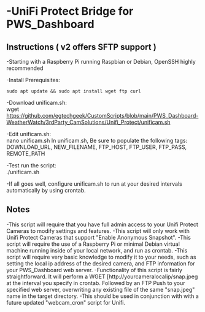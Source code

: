 # -UniFi Protect Bridge for PWS_Dashboard


## Instructions ( v2 offers SFTP support )

-Starting with a Raspberry Pi running Raspbian or Debian, OpenSSH highly recommended

-Install Prerequisites:		
```
sudo apt update && sudo apt install wget ftp curl
```	

-Download unificam.sh:		
	wget https://github.com/egtechgeek/CustomScripts/blob/main/PWS_Dashboard-WeatherWatch/3rdParty_CamSolutions/Unifi_Protect/unificam.sh

-Edit unificam.sh:			
	nano unificam.sh
In unificam.sh, Be sure to populate the following tags:
DOWNLOAD_URL, NEW_FILENAME, FTP_HOST, FTP_USER, FTP_PASS, REMOTE_PATH
			
-Test run the script:		
	./unificam.sh

-If all goes well, configure unificam.sh to run at your desired intervals automatically by using crontab.


## Notes
-This script will require that you have full admin access to your Unifi Protect Cameras to modify settings and features.
-This script will only work with Unifi Protect Cameras that support "Enable Anonymous Snapshot".
-This script will require the use of a Raspberry Pi or minimal Debian virtual machine running inside of your local network, and run as crontab.
-This script will require very basic knowledge to modify it to your needs, such as setting the local ip address of the desired camera, and FTP information for your PWS_Dashboard web server.
-Functionality of this script is fairly straightforward. It will perform a WGET [http://yourcameralocalip/snap.jpeg at the interval you specify in crontab. Followed by an FTP Push to your specified web server, overwriting any existing file of the same "snap.jpeg" name in the target directory.
-This should be used in conjunction with with a future updated "webcam_cron" script for Unifi.
	
